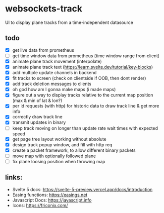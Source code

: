 # websockets-track
UI to display plane tracks from a time-independent datasource

## todo
- [x] get live data from prometheus
- [ ] get time window data from prometheus (time window range from client)
- [x] animate plane track movement (interpolate)
- [x] animate plane track text (https://learn.svelte.dev/tutorial/key-blocks)
- [x] add multiple update channels in backend
- [x] fit tracks to screen (check on clientside if OOB, then dont render)
- [x] add track deletion messages to clients
- [x] oh god how am I gonna make maps (i made maps)
- [x] figure out a way to display tracks relative to the current map position (max & min of lat & lon?)
- [x] per id requests (with http) for historic data to draw track line & get more info
- [x] correctly draw track line
- [x] transmit updates in binary
- [ ] keep track moving on longer than update rate wait times with expected speed
- [x] get page tree layout working without absolute
- [x] design track popup window, and fill with http req
- [x] create a packet framework, to allow different binary packets
- [ ] move map with optionally followed plane
- [ ] fix plane loosing position when throwing map

## links:
- Svelte 5 docs: https://svelte-5-preview.vercel.app/docs/introduction
- Easing functions: https://easings.net
- Javascript Docs: https://javascript.info
- Icons: https://friconix.com/
